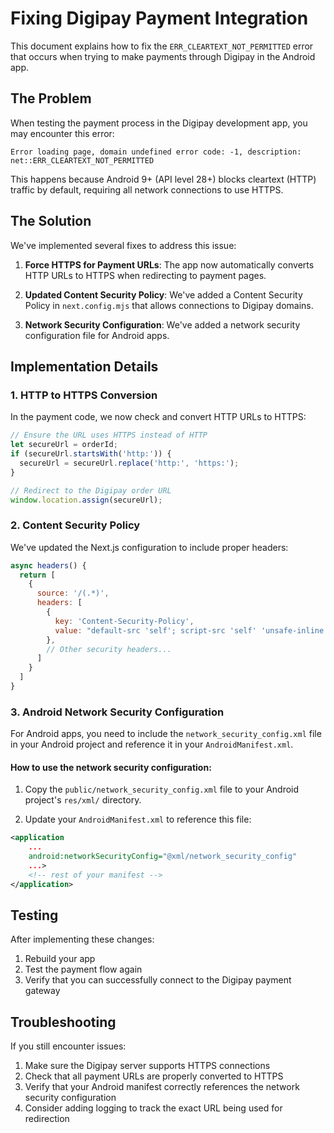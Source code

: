 # Fixing Digipay Payment Integration

This document explains how to fix the `ERR_CLEARTEXT_NOT_PERMITTED` error that occurs when trying to make payments through Digipay in the Android app.

## The Problem

When testing the payment process in the Digipay development app, you may encounter this error:

```
Error loading page, domain undefined error code: -1, description: net::ERR_CLEARTEXT_NOT_PERMITTED
```

This happens because Android 9+ (API level 28+) blocks cleartext (HTTP) traffic by default, requiring all network connections to use HTTPS.

## The Solution

We've implemented several fixes to address this issue:

1. **Force HTTPS for Payment URLs**: The app now automatically converts HTTP URLs to HTTPS when redirecting to payment pages.

2. **Updated Content Security Policy**: We've added a Content Security Policy in `next.config.mjs` that allows connections to Digipay domains.

3. **Network Security Configuration**: We've added a network security configuration file for Android apps.

## Implementation Details

### 1. HTTP to HTTPS Conversion

In the payment code, we now check and convert HTTP URLs to HTTPS:

```javascript
// Ensure the URL uses HTTPS instead of HTTP
let secureUrl = orderId;
if (secureUrl.startsWith('http:')) {
  secureUrl = secureUrl.replace('http:', 'https:');
}

// Redirect to the Digipay order URL
window.location.assign(secureUrl);
```

### 2. Content Security Policy

We've updated the Next.js configuration to include proper headers:

```javascript
async headers() {
  return [
    {
      source: '/(.*)',
      headers: [
        {
          key: 'Content-Security-Policy',
          value: "default-src 'self'; script-src 'self' 'unsafe-inline' 'unsafe-eval'; connect-src 'self' https://*.bdsec.mn https://*.digipay.mn https://*.qpay.mn; img-src 'self' data: https://*; style-src 'self' 'unsafe-inline';"
        },
        // Other security headers...
      ]
    }
  ]
}
```

### 3. Android Network Security Configuration

For Android apps, you need to include the `network_security_config.xml` file in your Android project and reference it in your `AndroidManifest.xml`.

#### How to use the network security configuration:

1. Copy the `public/network_security_config.xml` file to your Android project's `res/xml/` directory.

2. Update your `AndroidManifest.xml` to reference this file:

```xml
<application
    ...
    android:networkSecurityConfig="@xml/network_security_config"
    ...>
    <!-- rest of your manifest -->
</application>
```

## Testing

After implementing these changes:

1. Rebuild your app
2. Test the payment flow again
3. Verify that you can successfully connect to the Digipay payment gateway

## Troubleshooting

If you still encounter issues:

1. Make sure the Digipay server supports HTTPS connections
2. Check that all payment URLs are properly converted to HTTPS
3. Verify that your Android manifest correctly references the network security configuration
4. Consider adding logging to track the exact URL being used for redirection 